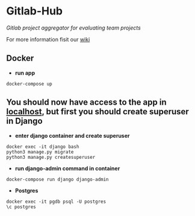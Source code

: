 # Gitlab-Hub

_Gitlab project aggregator for evaluating team projects_

For more information fisit our [wiki](https://cognate.pages.taltech.ee/wiki/)

## Docker
- **run app**
```
docker-compose up
```
You should now have access to the app in [localhost](localhost:8000), but first you should create superuser in Django
--- 
- **enter django container and create superuser**
```
docker exec -it django bash
python3 manage.py migrate
python3 manage.py createsuperuser
```
- **run django-admin command in container**
```
docker-compose run django django-admin
```
- **Postgres**
```
docker exec -it pgdb psql -U postgres
\c postgres
```

